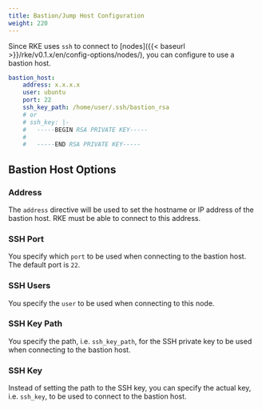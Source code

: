 ```yaml
---
title: Bastion/Jump Host Configuration
weight: 220
---
```


Since RKE uses `ssh` to connect to [nodes]({{< baseurl >}}/rke/v0.1.x/en/config-options/nodes/), you can configure to use a bastion host.

```yaml
bastion_host:
    address: x.x.x.x
    user: ubuntu
    port: 22
    ssh_key_path: /home/user/.ssh/bastion_rsa
    # or
    # ssh_key: |-
    #   -----BEGIN RSA PRIVATE KEY-----
    #
    #   -----END RSA PRIVATE KEY-----
```

## Bastion Host Options

### Address

The `address` directive will be used to set the hostname or IP address of the bastion host. RKE must be able to connect to this address.

### SSH Port

You specify which `port` to be used when connecting to the bastion host. The default port is `22`.

### SSH Users

You specify the `user` to be used when connecting to this node.

### SSH Key Path

You specify the path, i.e. `ssh_key_path`, for the SSH private key to be used when connecting to the bastion host.

### SSH Key

Instead of setting the path to the SSH key, you can specify the actual key, i.e. `ssh_key`, to be used to connect to the bastion host.
